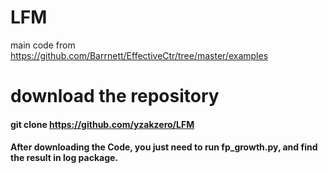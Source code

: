 # LFM
main code from 
https://github.com/Barrnett/EffectiveCtr/tree/master/examples

# download the repository


#### git clone https://github.com/yzakzero/LFM

#### After downloading the Code, you just need to run fp_growth.py, and find the result in log package.
